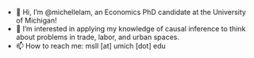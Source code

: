 - 👋 Hi, I’m @michellelam, an Economics PhD candidate at the University of Michigan!
- 👀 I’m interested in applying my knowledge of causal inference to think about problems in trade, labor, and urban spaces.
- 📫 How to reach me: msll [at] umich [dot] edu

<!---
michellelam/michellelam is a ✨ special ✨ repository because its `README.md` (this file) appears on your GitHub profile.
You can click the Preview link to take a look at your changes.
--->
